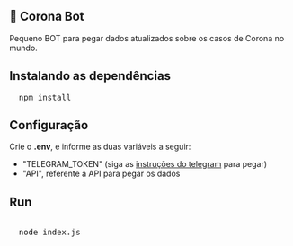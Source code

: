 ## :hospital: Corona Bot
Pequeno BOT para pegar dados atualizados sobre os casos de Corona no mundo. 

## Instalando as dependências

<pre>
  npm install
</pre>

## Configuração 

Crie o **.env**, e informe as duas variáveis a seguir: 
  * "TELEGRAM_TOKEN" (siga as [instruções do telegram](https://core.telegram.org/bots#6-botfather) para pegar)
  * "API", referente a API para pegar os dados

## Run 

<pre> 
  node index.js
</pre>
